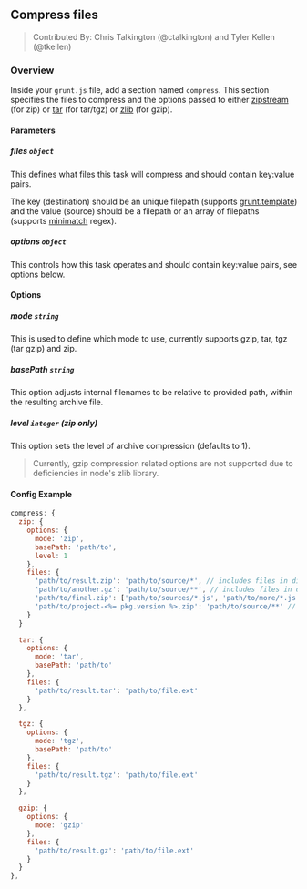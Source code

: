 ## Compress files
> Contributed By: Chris Talkington (@ctalkington) and Tyler Kellen (@tkellen)

### Overview

Inside your `grunt.js` file, add a section named `compress`. This section specifies the files to compress and the options passed to either [zipstream](https://github.com/wellawaretech/node-zipstream) (for zip) or [tar](https://github.com/isaacs/node-tar) (for tar/tgz) or [zlib](http://nodejs.org/api/zlib.html#zlib_options) (for gzip).

#### Parameters

##### files ```object```

This defines what files this task will compress and should contain key:value pairs.

The key (destination) should be an unique filepath (supports [grunt.template](https://github.com/cowboy/grunt/blob/master/docs/api_template.md)) and the value (source) should be a filepath or an array of filepaths (supports [minimatch](https://github.com/isaacs/minimatch) regex).

##### options ```object```

This controls how this task operates and should contain key:value pairs, see options below.

#### Options

##### mode ```string```

This is used to define which mode to use, currently supports gzip, tar, tgz (tar gzip) and zip.

##### basePath ```string```

This option adjusts internal filenames to be relative to provided path, within the resulting archive file.

##### level ```integer``` (zip only)

This option sets the level of archive compression (defaults to 1).

> Currently, gzip compression related options are not supported due to deficiencies in node's zlib library.

#### Config Example

``` javascript
compress: {
  zip: {
    options: {
      mode: 'zip',
      basePath: 'path/to',
      level: 1
    },
    files: {
      'path/to/result.zip': 'path/to/source/*', // includes files in dir
      'path/to/another.gz': 'path/to/source/**', // includes files in dir and subdirs
      'path/to/final.zip': ['path/to/sources/*.js', 'path/to/more/*.js'], // include JS files in two diff dirs
      'path/to/project-<%= pkg.version %>.zip': 'path/to/source/**' // variables in destination
    }
  }

  tar: {
    options: {
      mode: 'tar',
      basePath: 'path/to'
    },
    files: {
      'path/to/result.tar': 'path/to/file.ext'
    }
  },

  tgz: {
    options: {
      mode: 'tgz',
      basePath: 'path/to'
    },
    files: {
      'path/to/result.tgz': 'path/to/file.ext'
    }
  },

  gzip: {
    options: {
      mode: 'gzip'
    },
    files: {
      'path/to/result.gz': 'path/to/file.ext'
    }
  }
},
```